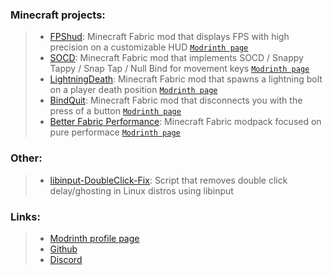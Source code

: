 ### Minecraft projects:  
> - [FPShud](https://github.com/Flavio6561/FPShud): Minecraft Fabric mod that displays FPS with high precision on a customizable HUD [`Modrinth page`](https://modrinth.com/mod/fpshud)  
> - [SOCD](https://github.com/Flavio6561/SOCD): Minecraft Fabric mod that implements SOCD / Snappy Tappy / Snap Tap / Null Bind for movement keys [`Modrinth page`](https://modrinth.com/mod/socd)  
> - [LightningDeath](https://github.com/Flavio6561/LightningDeath): Minecraft Fabric mod that spawns a lightning bolt on a player death position [`Modrinth page`](https://modrinth.com/mod/lightningdeath)  
> - [BindQuit](https://github.com/Flavio6561/BindQuit): Minecraft Fabric mod that disconnects you with the press of a button [`Modrinth page`](https://modrinth.com/mod/bindquit)  
> - [Better Fabric Performance](https://github.com/Flavio6561/Better-Fabric-Performance): Minecraft Fabric modpack focused on pure performace [`Modrinth page`](https://modrinth.com/modpack/better-fabric-performance)  
### Other:
> - [libinput-DoubleClick-Fix](https://github.com/Flavio6561/libinput-DoubleClick-Fix): Script that removes double click delay/ghosting in Linux distros using libinput  
### Links:  
> - [Modrinth profile page](https://modrinth.com/user/Flavio6561)  
> - [Github](https://github.com/Flavio6561)  
> - [Discord](https://discordapp.com/users/715189608085716992)  
